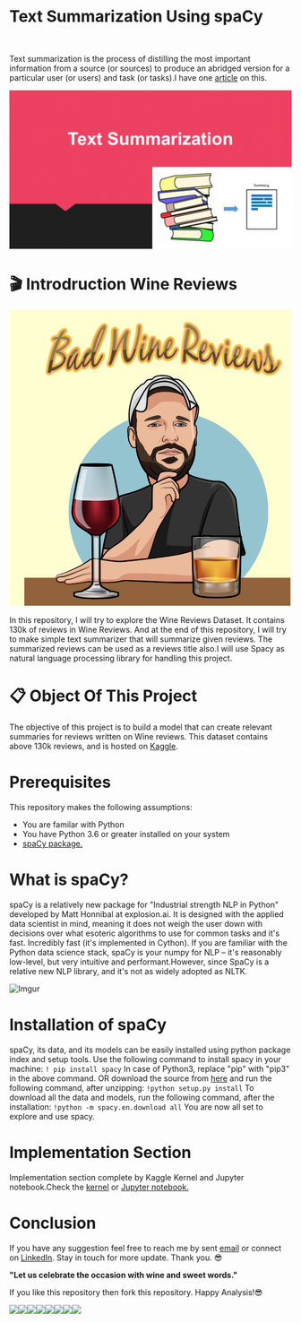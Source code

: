 # Text Summarization Using spaCy

<a href="https://sourcerer.io/harunshimanto"><img src="https://img.shields.io/badge/Python-72%20commits-orange.svg" alt=""></a>

Text summarization is the process of distilling the most important information from a source (or sources) to produce an abridged version for a particular user (or users) and task (or tasks).I have one [article](https://hackernoon.com/summarization-with-wine-reviews-using-spacy-b49f18399577) on this.

![Text Summarization](summarization.gif)

# 🎬 Introdruction Wine Reviews

![Wine Reviews](wine.png)

In this repository, I will try to explore the Wine Reviews Dataset. It contains 130k of reviews in Wine Reviews. And at the end of this repository, I will try to make simple text summarizer that will summarize given reviews. The summarized reviews can be used as a reviews title also.I will use Spacy as natural language processing library for handling this project.

# 📋 Object Of This Project
The objective of this project is to build a model that can create relevant summaries for reviews written on Wine reviews. This dataset contains above 130k reviews, and is hosted on [Kaggle](https://www.kaggle.com/zynicide/wine-reviews).


# Prerequisites
This repository makes the following assumptions:
* You are familar with Python
* You have Python 3.6 or greater installed on your system
* [spaCy package.](https://spacy.io)

# What is spaCy?
spaCy is a relatively new package for "Industrial strength NLP in Python" developed by Matt Honnibal at explosion.ai. It is designed with the applied data scientist in mind, meaning it does not weigh the user down with decisions over what esoteric algorithms to use for common tasks and it's fast. Incredibly fast (it's implemented in Cython). If you are familiar with the Python data science stack, spaCy is your numpy for NLP – it's reasonably low-level, but very intuitive and performant.However, since SpaCy is a relative new NLP library, and it's not as widely adopted as NLTK.

![Imgur](https://i.imgur.com/VGwkDdW.png)

# Installation of spaCy
spaCy, its data, and its models can be easily installed using python package index and setup tools. Use the following command to install spacy in your machine:
```! pip install spacy```
In case of Python3, replace "pip" with "pip3" in the above command.
OR download the source from [here](https://pypi.org/project/spacy/) and run the following command, after unzipping:
```!python setup.py install```
To download all the data and models, run the following command, after the installation:
```!python -m spacy.en.download all```
You are now all set to explore and use spacy.

# Implementation Section
Implementation section complete by Kaggle Kernel and Jupyter notebook.Check the [kernel](https://www.kaggle.com/harunshimanto/summarization-with-wine-reviews-using-spacy) or [Jupyter notebook.](summarization-with-wine-reviews-using-spacy.ipynb)

# Conclusion
If you have any suggestion feel free to reach me by sent [email](harunspeedy1995@gmail.com) or connect on [LinkedIn](https://www.linkedin.com/in/harun-ur-rashid6647/). Stay in touch for more update. Thank you. 😎
 
 <b> "Let us celebrate the occasion with wine and sweet words." </b>
        
If you like this repository then fork this repository. Happy Analysis!😎


[![](https://sourcerer.io/fame/harunshimanto/harunshimanto/Summarization_With_WineReviews_Using_spaCy/images/0)](https://sourcerer.io/fame/harunshimanto/harunshimanto/Summarization_With_WineReviews_Using_spaCy/links/0)[![](https://sourcerer.io/fame/harunshimanto/harunshimanto/Summarization_With_WineReviews_Using_spaCy/images/1)](https://sourcerer.io/fame/harunshimanto/harunshimanto/Summarization_With_WineReviews_Using_spaCy/links/1)[![](https://sourcerer.io/fame/harunshimanto/harunshimanto/Summarization_With_WineReviews_Using_spaCy/images/2)](https://sourcerer.io/fame/harunshimanto/harunshimanto/Summarization_With_WineReviews_Using_spaCy/links/2)[![](https://sourcerer.io/fame/harunshimanto/harunshimanto/Summarization_With_WineReviews_Using_spaCy/images/3)](https://sourcerer.io/fame/harunshimanto/harunshimanto/Summarization_With_WineReviews_Using_spaCy/links/3)[![](https://sourcerer.io/fame/harunshimanto/harunshimanto/Summarization_With_WineReviews_Using_spaCy/images/4)](https://sourcerer.io/fame/harunshimanto/harunshimanto/Summarization_With_WineReviews_Using_spaCy/links/4)[![](https://sourcerer.io/fame/harunshimanto/harunshimanto/Summarization_With_WineReviews_Using_spaCy/images/5)](https://sourcerer.io/fame/harunshimanto/harunshimanto/Summarization_With_WineReviews_Using_spaCy/links/5)[![](https://sourcerer.io/fame/harunshimanto/harunshimanto/Summarization_With_WineReviews_Using_spaCy/images/6)](https://sourcerer.io/fame/harunshimanto/harunshimanto/Summarization_With_WineReviews_Using_spaCy/links/6)[![](https://sourcerer.io/fame/harunshimanto/harunshimanto/Summarization_With_WineReviews_Using_spaCy/images/7)](https://sourcerer.io/fame/harunshimanto/harunshimanto/Summarization_With_WineReviews_Using_spaCy/links/7)
